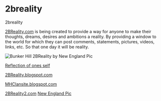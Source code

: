 2breality
=========

2breality

[2BReality.com](http://2breality.com/) is being created to provide a way for anyone to make their thoughts, dreams, desires and ambitions a reality. By providing a window to the world for which they can post comments, statements, pictures, videos, links, etc. So that one day it will be reality.

![Bunker Hill 2BReality by New England Pic](https://lh5.googleusercontent.com/-bnjEegp_2KY/UVbP0IWjtcI/AAAAAAAAt38/kFxs0z_WptQ/s540/_DSC6915.JPG)

[Reflection of ones self](https://www.backprint.com/view_user_photo.asp?PID=bp%1D%7FFs&EVENTID=85397&PWD=0&ID=119291179)

[2BReality.blogspot.com](http://2breality.blogspot.com/)

[MHClansite.blogspot.com](http://mhclansite.blogspot.com/)

[2BReality2.com](http://2BReality2.com) [New England Pic](http://newenglandpic.com)
